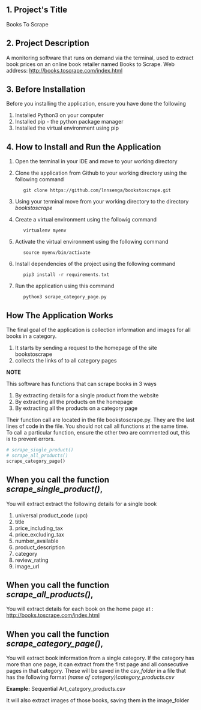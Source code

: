 ## 1. Project's Title

Books To Scrape

## 2. Project Description

A monitoring software that runs on demand via the terminal, used to extract book prices on an online book retailer named Books to Scrape.
Web address: http://books.toscrape.com/index.html

## 3. Before Installation
Before you installing the application, ensure you have done the following
1. Installed Python3 on your computer
2. Installed pip - the python package manager 
3. Installed the virtual environment using pip

## 4. How to Install and Run the Application

1. Open the terminal in your IDE and move to your working directory

2. Clone the application from Github to your working directory using the following command 
   ```console
      git clone https://github.com/lnnsenga/bookstoscrape.git
   ```
3. Using your terminal move from your working directory to the directory _bookstoscrape_ 

4. Create a virtual environment using the followig command 
   ```console
      virtualenv myenv
   ```

5. Activate the virtual environment using the following command
   ```console
      source myenv/bin/activate
   ```

6. Install dependencies of the project using the following command 
   ```console
      pip3 install -r requirements.txt
   ```

8. Run the application using this command 
   ```console 
      python3 scrape_category_page.py
   ```


## How The Application Works 
The final goal of the application is collection information and images for all books in a category. 
1. It starts by sending a request to the homepage of the site bookstoscrape 
2. collects the links of to all category pages 





**NOTE**

This software has functions that can scrape books in 3 ways
1. By extracting details for a single product from the website
2. By extracting all the products on the homepage
3. By extracting all the products on a category page

Their function call are located in the file bookstoscrape.py. They are the last lines of code in the file.
You should not call all functions at the same time. To call a particular function, ensure the other two are commented out, this is to prevent errors.

```python
# scrape_single_product()
# scrape_all_products()
scrape_category_page()
```

## When you call the function _scrape_single_product()_,

You will extract extract the following details for a single book

1. universal product_code (upc)
2. title
3. price_including_tax
4. price_excluding_tax
5. number_available
6. product_description
7. category
8. review_rating
9. image_url

## When you call the function _scrape_all_products()_,

You will extract details for each book on the home page at : http://books.toscrape.com/index.html

## When you call the function _scrape_category_page()_,

You will extract book information from a single category.
If the category has more than one page, it can extract from the first page and all consecutive pages in that category.
These will be saved in the _csv_folder_ in a file that has the following format _(name of category)\category_products.csv_

**Example:** Sequential Art_category_products.csv

It will also extract images of those books, saving them in the image_folder
